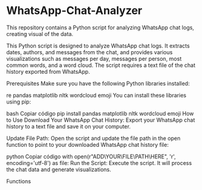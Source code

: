 # WhatsApp-Chat-Analyzer
This repository contains a Python script for analyzing WhatsApp chat logs, creating visual of the data. 

This Python script is designed to analyze WhatsApp chat logs. It extracts dates, authors, and messages from the chat, and provides various visualizations such as messages per day, messages per person, most common words, and a word cloud. The script requires a text file of the chat history exported from WhatsApp.

Prerequisites
Make sure you have the following Python libraries installed:

re
pandas
matplotlib
nltk
wordcloud
emoji
You can install these libraries using pip:

bash
Copiar código
pip install pandas matplotlib nltk wordcloud emoji
How to Use
Download Your WhatsApp Chat History:
Export your WhatsApp chat history to a text file and save it on your computer.

Update File Path:
Open the script and update the file path in the open function to point to your downloaded WhatsApp chat history file:

python
Copiar código
with open(r"ADD\YOUR\FILE\PATH\HERE", 'r', encoding='utf-8') as file:
Run the Script:
Execute the script. It will process the chat data and generate visualizations.

Functions
